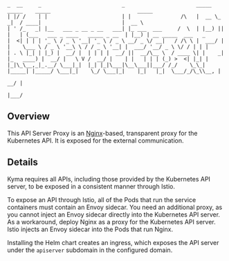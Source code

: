 ```
_  __     _                          _                       _____ _____    _____                            _____                     
| |/ /    | |                        | |                /\   |  __ \_   _|  / ____|                          |  __ \                    
| ' /_   _| |__   ___ _ __ _ __   ___| |_ ___  ___     /  \  | |__) || |   | (___   ___ _ ____   _____ _ __  | |__) | __ _____  ___   _
|  <| | | | '_ \ / _ \ '__| '_ \ / _ \ __/ _ \/ __|   / /\ \ |  ___/ | |    \___ \ / _ \ '__\ \ / / _ \ '__| |  ___/ '__/ _ \ \/ / | | |
| . \ |_| | |_) |  __/ |  | | | |  __/ ||  __/\__ \  / ____ \| |    _| |_   ____) |  __/ |   \ V /  __/ |    | |   | | | (_) >  <| |_| |
|_|\_\__,_|_.__/ \___|_|  |_| |_|\___|\__\___||___/ /_/    \_\_|   |_____| |_____/ \___|_|    \_/ \___|_|    |_|   |_|  \___/_/\_\\__, |
                                                                                                                                  __/ |
                                                                                                                                 |___/
```

## Overview

This API Server Proxy is an [Nginx](https://nginx.org/en/)-based, transparent proxy for the Kubernetes API. It is exposed for the external communication.


## Details

Kyma requires all APIs, including those provided by the Kubernetes API server, to be exposed in a consistent manner through Istio.

To expose an API through Istio, all of the Pods that run the service containers must contain an Envoy sidecar. You need an additional proxy, as you cannot inject an Envoy sidecar directly into the Kubernetes API server. As a workaround, deploy Nginx as a proxy for the Kubernetes API server. Istio injects an Envoy sidecar into the Pods that run Nginx.

Installing the Helm chart creates an ingress, which exposes the API server under the `apiserver` subdomain in the configured domain.
